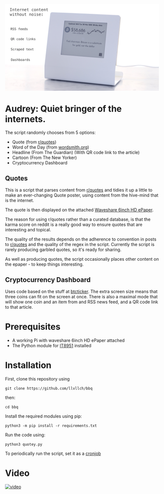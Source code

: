 

![Action Shot](/images/AudreyVid.jpg)

# Audrey: Quiet bringer of the internets.

The script randomly chooses from 5 options:

- Quote (from [r/quotes](https://reddit.com/r/quotes))
- Word of the Day (from [wordsmith.org](https://wordsmith.org))
- Headline (From The Guardian) (With QR code link to the article)
- Cartoon (From The New Yorker)
- Cryptocurrency Dashboard

## Quotes

This is a script that parses content from [r/quotes](https://reddit.com/r/quotes) and tidies it up a little to make an ever-changing Quote poster, using content from the hive-mind that is the internet.

The quote is then displayed on the attached [Waveshare 6inch HD ePaper](https://www.waveshare.com/6inch-hd-e-paper-hat.htm).

The reason for using r/quotes rather than a curated database, is that the karma score on reddit is a really good way to ensure quotes that are interesting and topical. 

The quality of the results depends on the adherence to convention in posts to [r/quotes](https://reddit.com/r/quotes) and the quality of the regex in the script. Currently the script is rarely producing garbled quotes, so it's ready for sharing. 

As well as producing quotes, the script occasionally places other content on the epaper - to keep things interesting.

## Cryptocurrency Dashboard

Uses code based on the stuff at [btcticker](http://github.com/llvllch/btcticker). The extra screen size means that three coins can fit on the screen at once. There is also a maximal mode that will show one coin and an item from and RSS news feed, and a QR code link to that article.

# Prerequisites

- A working Pi with waveshare 6inch HD ePaper attached
- The Python module for [IT8951](https://github.com/GregDMeyer/IT8951) installed

# Installation


First, clone this repository using

    git clone https://github.com/llvllch/bbq

then:

    cd bbq
    
Install the required modules using pip:

    python3 -m pip install -r requirements.txt


Run the code using:

    python3 quotey.py
    
To periodically run the script, set it as a [cronjob](https://opensource.com/article/17/11/how-use-cron-linux)

# Video

[![video](https://img.youtube.com/vi/-270Nn1V2hQ/0.jpg)](https://www.youtube.com/watch?v=rRd_NkeSurI)


